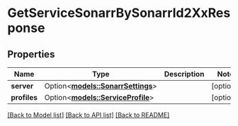 # GetServiceSonarrBySonarrId2XxResponse

## Properties

Name | Type | Description | Notes
------------ | ------------- | ------------- | -------------
**server** | Option<[**models::SonarrSettings**](SonarrSettings.md)> |  | [optional]
**profiles** | Option<[**models::ServiceProfile**](ServiceProfile.md)> |  | [optional]

[[Back to Model list]](../README.md#documentation-for-models) [[Back to API list]](../README.md#documentation-for-api-endpoints) [[Back to README]](../README.md)



